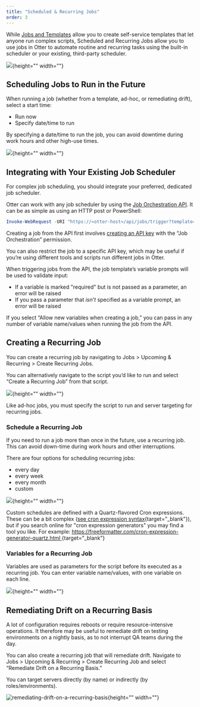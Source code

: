 ```yaml
---
title: "Scheduled & Recurring Jobs"
order: 3
---
```


While [Jobs and Templates](/docs/otter/orchestration-server-automation/otter-jobs-templates) allow you to create self-service templates that let anyone run complex scripts, Scheduled and Recurring Jobs allow you to use jobs in Otter to automate routine and recurring tasks using the built-in scheduler or your existing, third-party scheduler. 

![](/resources/docs/Scheduled-and-reccuring-jobs.png){height="" width=""}

## Scheduling Jobs to Run in the Future 

When running a job (whether from a template, ad-hoc, or remediating drift), select a start time:  

- Run now 
- Specify date/time to run 

By specifying a date/time to run the job, you can avoid downtime during work hours and other high-use times. 

![](/resources/docs/scheduling-jobs-to-run-in-the-future.png){height="" width=""}

## Integrating with Your Existing Job Scheduler 

For complex job scheduling, you should integrate your preferred, dedicated job scheduler. 

Otter can work with any job scheduler by using the [Job Orchestration API](/docs/otter/reference/api/jobs). It can be as simple as using an HTTP post or PowerShell: 

```PowerShell
Invoke-WebRequest -URI "https://«otter-host»/api/jobs/trigger?template=«template-name»&key=«secret-key"
``` 

Creating a job from the API first involves [creating an API key](/docs/otter/reference/api/jobs) with the “Job Orchestration” permission.  

You can also restrict the job to a specific API key, which may be useful if you’re using different tools and scripts run different jobs in Otter. 

When triggering jobs from the API, the job template’s variable prompts will be used to validate input: 

- If a variable is marked "required" but is not passed as a parameter, an error will be raised 
- If you pass a parameter that _isn’t_ specified as a variable prompt, an error will be raised 

If you select “Allow new variables when creating a job,” you can pass in any number of variable name/values when running the job from the API. 

## Creating a Recurring Job 
You can create a recurring job by navigating to Jobs > Upcoming & Recurring > Create Recurring Jobs. 

You can alternatively navigate to the script you’d like to run and select “Create a Recurring Job” from that script. 

![](/resources/docs/create-a-recurring-job.png){height="" width=""}

Like ad-hoc jobs, you must specify the script to run and server targeting for recurring jobs. 

### Schedule a Recurring Job 

If you need to run a job more than once in the future, use a recurring job. This can avoid down-time during work hours and other interruptions. 

There are four options for scheduling recurring jobs: 

- every day 
- every week 
- every month 
- custom 

![](/resources/docs/schedule-a-recurring-job.png){height="" width=""}

Custom schedules are defined with a Quartz-flavored Cron expressions. These can be a bit complex ([see cron expression syntax](https://en.wikipedia.org/wiki/Cron#CRON_expression){target="_blank"}), but if you search online for "cron expression generators" you may find a tool you like. For example: [https://freeformatter.com/cron-expression-generator-quartz.html  ](https://freeformatter.com/cron-expression-generator-quartz.html){target="_blank"}

### Variables for a Recurring Job  

Variables are used as parameters for the script before its executed as a recurring job. You can enter variable name/values, with one variable on each line. 

![](/resources/docs/variables-for-a-recurring-job.png){height="" width=""}

## Remediating Drift on a Recurring Basis 

A lot of configuration requires reboots or require resource-intensive operations. It therefore may be useful to remediate drift on testing environments on a nightly basis, as to not interrupt QA teams during the day. 

You can also create a recurring job that will remediate drift. Navigate to Jobs > Upcoming & Recurring > Create Recurring Job and select “Remediate Drift on a Recurring Basis.” 

You can target servers directly (by name) or indirectly (by roles/environments). 

![remediating-drift-on-a-recurring-basis](/resources/docs/remediating-drift-on-a-recurring-basis.png){height="" width=""}

 